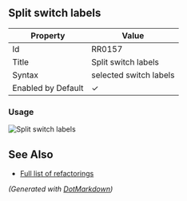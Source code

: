 ## Split switch labels

| Property           | Value                  |
| ------------------ | ---------------------- |
| Id                 | RR0157                 |
| Title              | Split switch labels    |
| Syntax             | selected switch labels |
| Enabled by Default | &#x2713;               |

### Usage

![Split switch labels](../../images/refactorings/SplitSwitchLabels.png)

## See Also

* [Full list of refactorings](Refactorings.md)


*\(Generated with [DotMarkdown](http://github.com/JosefPihrt/DotMarkdown)\)*